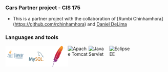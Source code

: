 ### Cars Partner project - CIS 175

- This is a partner project with the collaboration of [Rumbi Chinhamhora]
(https://github.com/rchinhamhora) and [Daniel DeLima](https://github.com/dndanli)

### Languages and tools

<img align = "left" alt= "Java" width="65px" src="https://raw.githubusercontent.com/github/explore/80688e429a7d4ef2fca1e82350fe8e3517d3494d/topics/java/java.png" />

<img align = "left" alt= "MySQL" width="65px" src="https://raw.githubusercontent.com/github/explore/80688e429a7d4ef2fca1e82350fe8e3517d3494d/topics/mysql/mysql.png" />


<img align = "left" alt= "Maven" width="65px" src="https://raw.githubusercontent.com/github/explore/80688e429a7d4ef2fca1e82350fe8e3517d3494d/topics/maven/maven.png"/>

<img align = "left" alt="Apache Tomcat" width="65px" src="http://tomcat.apache.org/res/images/tomcat.png" />

<img align = "left" alt="Java Servlet" width="65px" src="https://javatutorial.net/wp-content/uploads/2016/06/servlet-featured-image-150x150.png" />

<img align = "left" alt="Eclipse EE" width="65px" src="https://www.eclipse.org/downloads/assets/public/images/logo-eclipse.png" />
